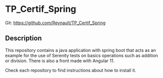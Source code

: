 # TP_Certif_Spring

Git: https://github.com/Reynault/TP_Certif_Spring

## Description

This repository contains a java application with spring boot that acts as an example 
for the use of Serenity tests on basics operations such as addition or division.
There is also a front made with Angular 11.

Check each repository to find instructions about how to install it.
